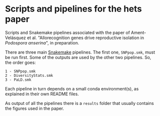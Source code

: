 # Scripts and pipelines for the hets paper
Scripts and Snakemake pipelines associated with the paper of Ament-Velásquez et al. "Allorecognition genes drive reproductive isolation in *Podospora anserina*", in preparation.

There are three main [Snakemake](https://snakemake.readthedocs.io/en/stable/) pipelines. The first one, `SNPpop.smk`, must be run first. Some of the outputs are used by the other two pipelines. So, the order goes:

    1 - SNPpop.smk
    2 - DiversityStats.smk
    3 - PaLD.smk

Each pipeline in turn depends on a small conda environment(s), as explained in their own README files.

As output of all the pipelines there is a `results` folder that usually contains the figures used in the paper. 


